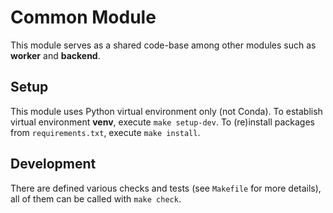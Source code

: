 # Common Module

This module serves as a shared code-base among other modules such as **worker** and **backend**.

## Setup

This module uses Python virtual environment only (not Conda).
To establish virtual environment **venv**, execute `make setup-dev`.
To (re)install packages from `requirements.txt`, execute `make install`.

## Development

There are defined various checks and tests (see `Makefile` for more details), all of
them can be called with `make check`.
